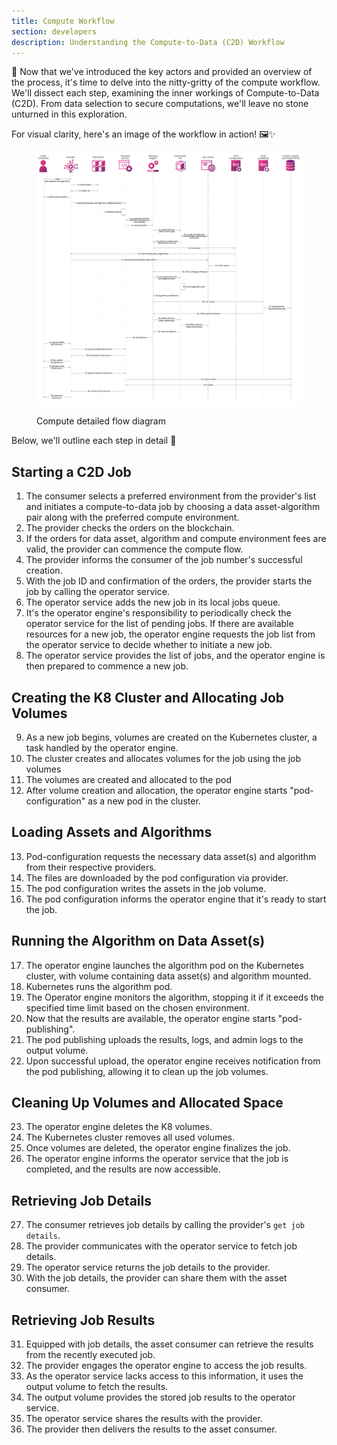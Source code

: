 ```yaml
---
title: Compute Workflow
section: developers
description: Understanding the Compute-to-Data (C2D) Workflow
---
```


🚀  Now that we've introduced the key actors and provided an overview of the process, it's time to delve into the nitty-gritty of the compute workflow. We'll dissect each step, examining the inner workings of Compute-to-Data (C2D). From data selection to secure computations, we'll leave no stone unturned in this exploration. 

For visual clarity, here's an image of the workflow in action! 🖼️✨

<figure><img src="../../.gitbook/assets/c2d/c2d_detailed_flow.png" alt=""><figcaption><p>Compute detailed flow diagram</p></figcaption></figure>

Below, we'll outline each step in detail 📝

## Starting a C2D Job
1. The consumer selects a preferred environment from the provider's list and initiates a compute-to-data job by choosing a data asset-algorithm pair along with the preferred compute environment.
2. The provider checks the orders on the blockchain.
3. If the orders for data asset, algorithm and compute environment fees are valid, the provider can commence the compute flow.
4. The provider informs the consumer of the job number's successful creation.
5. With the job ID and confirmation of the orders, the provider starts the job by calling the operator service.
6. The operator service adds the new job in its local jobs queue.
7. It's the operator engine's responsibility to periodically check the operator service for the list of pending jobs. If there are available resources for a new job, the operator engine requests the job list from the operator service to decide whether to initiate a new job.
8. The operator service provides the list of jobs, and the operator engine is then prepared to commence a new job.

## Creating the K8 Cluster and Allocating Job Volumes
9. As a new job begins, volumes are created on the Kubernetes cluster, a task handled by the operator engine.
10. The cluster creates and allocates volumes for the job using the job volumes
11. The volumes are created and allocated to the pod
12. After volume creation and allocation, the operator engine starts "pod-configuration" as a new pod in the cluster.

## Loading Assets and Algorithms
13. Pod-configuration requests the necessary data asset(s) and algorithm from their respective providers.
14. The files are downloaded by the pod configuration via provider.
15. The pod configuration writes the assets in the job volume.
16. The pod configuration informs the operator engine that it's ready to start the job.

## Running the Algorithm on Data Asset(s)
17. The operator engine launches the algorithm pod on the Kubernetes cluster, with volume containing data asset(s) and algorithm mounted.
18. Kubernetes runs the algorithm pod.
19. The Operator engine monitors the algorithm, stopping it if it exceeds the specified time limit based on the chosen environment.
20. Now that the results are available, the operator engine starts "pod-publishing".
21. The pod publishing uploads the results, logs, and admin logs to the output volume.
22. Upon successful upload, the operator engine receives notification from the pod publishing, allowing it to clean up the job volumes.

## Cleaning Up Volumes and Allocated Space
23. The operator engine deletes the K8 volumes.
24. The Kubernetes cluster removes all used volumes.
25. Once volumes are deleted, the operator engine finalizes the job.
26. The operator engine informs the operator service that the job is completed, and the results are now accessible.

## Retrieving Job Details
27. The consumer retrieves job details by calling the provider's `get job details`.
28. The provider communicates with the operator service to fetch job details.
29. The operator service returns the job details to the provider.
30. With the job details, the provider can share them with the asset consumer.

## Retrieving Job Results
31. Equipped with job details, the asset consumer can retrieve the results from the recently executed job.
32. The provider engages the operator engine to access the job results.
33. As the operator service lacks access to this information, it uses the output volume to fetch the results.
34. The output volume provides the stored job results to the operator service.
35. The operator service shares the results with the provider.
36. The provider then delivers the results to the asset consumer.

